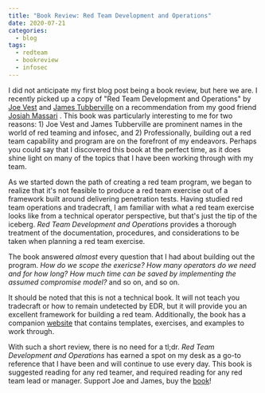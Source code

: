 ```yaml
---
title: "Book Review: Red Team Development and Operations"
date: 2020-07-21
categories:
  - blog
tags:
  - redteam
  - bookreview
  - infosec
---
```


I did not anticipate my first blog post being a book review, but here we are. I recently picked up a copy of "Red Team Development and Operations" by [Joe Vest][joe-vest] and [James Tubberville][james-tubberville] on a recommendation from my good friend [Josiah Massari][airzero] . This book was particularly interesting to me for two reasons: 1) Joe Vest and James Tubberville are prominent names in the world of red teaming and infosec, and 2) Professionally, building out a red team capability and program are on the forefront of my endeavors. Perhaps you could say that I discovered this book at the perfect time, as it does shine light on many of the topics that I have been working through with my team.

As we started down the path of creating a red team program, we began to realize that it's not feasible to produce a red team exercise out of a framework built around delivering penetration tests. Having studied red team operations and tradecraft, I am familiar with what a red team exercise looks like from a technical operator perspective, but that's just the tip of the iceberg. _Red Team Development and Operations_ provides a thorough treatment of the documentation, procedures, and considerations to be taken when planning a red team exercise.

The book answered _almost_ every question that I had about building out the program. _How do we scope the exericse? How many operators do we need and for how long? How much time can be saved by implementing the assumed compromise model?_ and so on, and so on.

It should be noted that this is not a technical book. It will not teach you tradecraft or how to remain undetected by EDR, but it will provide you an excellent framework for building a red team. Additionally, the book has a companion [website][book-site] that contains templates, exercises, and examples to work through.

With such a short review, there is no need for a tl;dr. _Red Team Development and Operations_ has earned a spot on my desk as a go-to reference that I have been and will continue to use every day. This book is suggested reading for any red teamer, and required reading for any red team lead or manager. Support Joe and James, buy the [book][amazon-link]! 

[airzero]: https://twitter.com/Airzero24
[joe-vest]: https://twitter.com/joevest
[james-tubberville]: https://twitter.com/minis_io
[book-site]: https://redteam.guide/docs/
[amazon-link]: https://www.amazon.com/dp/B083XVG633/ref=sr_1_2?keywords=red+team+development&qid=1579624713&sr=8-2
